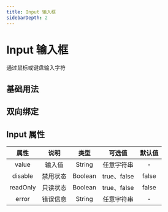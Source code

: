 ```yaml
---
title: Input 输入框
sidebarDepth: 2
---
```

# Input 输入框 
通过鼠标或键盘输入字符

## 基础用法
<ClientOnly>
<input-demo/>
</ClientOnly>

## 双向绑定
<ClientOnly>
<input-model/>
</ClientOnly>

## Input 属性

|   属性   |   说明   |  类型   |   可选值    | 默认值 |
| :------: | :------: | :-----: | :---------: | :----: |
|  value   |  输入值  | String  | 任意字符串  |    -    |
| disable | 禁用状态 | Boolean | true、false | false  |
| readOnly | 只读状态 | Boolean | true、false | false  |
|  error   | 错误信息 | String  | 任意字符串  |     -   |
